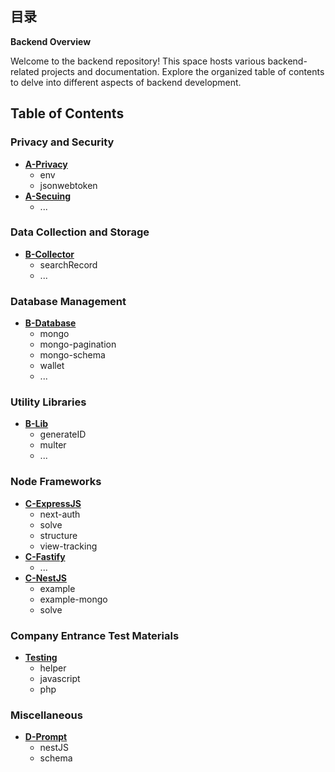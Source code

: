 ## 目录

**Backend Overview**

Welcome to the backend repository! This space hosts various backend-related projects and documentation. Explore the organized table of contents to delve into different aspects of backend development.

## Table of Contents

### Privacy and Security

- [**A-Privacy**](https://github.com/989x/backend/tree/main/A-Privacy)
    - env
    - jsonwebtoken
- [**A-Secuing**](https://github.com/989x/backend/tree/main/A-Secuing)
    - ...

### Data Collection and Storage

- [**B-Collector**](https://github.com/989x/backend/tree/main/B-Collector)
    - searchRecord
    - ...

### Database Management

- [**B-Database**](https://github.com/989x/backend/tree/main/B-Database)
    - mongo
    - mongo-pagination
    - mongo-schema
    - wallet
    - ...

### Utility Libraries

- [**B-Lib**](https://github.com/989x/backend/tree/main/B-Lib)
    - generateID
    - multer
    - ...

### Node Frameworks

- [**C-ExpressJS**](https://github.com/989x/backend/tree/main/C-ExpressJS)
    - next-auth
    - solve
    - structure
    - view-tracking
- [**C-Fastify**](https://github.com/989x/backend/tree/main/C-Fastify)
    - ...
- [**C-NestJS**](https://github.com/989x/backend/tree/main/C-NestJS)
    - example
    - example-mongo
    - solve

### Company Entrance Test Materials

- [**Testing**](https://github.com/989x/backend/tree/main/Testing)
    - helper
    - javascript
    - php

### Miscellaneous

- [**D-Prompt**](https://github.com/989x/backend/tree/main/C-Prompt)
    - nestJS
    - schema
